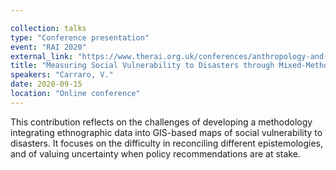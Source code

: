 ```yaml
---

collection: talks
type: "Conference presentation"
event: "RAI 2020"
external_link: "https://www.therai.org.uk/conferences/anthropology-and-geography"
title: "Measuring Social Vulnerability to Disasters through Mixed-Method GIS"
speakers: "Carraro, V."
date: 2020-09-15
location: "Online conference"
---
```


This contribution reflects on the challenges of developing a methodology integrating ethnographic data into GIS-based maps of social vulnerability to disasters. It focuses on the difficulty in reconciling different epistemologies, and of valuing uncertainty when policy recommendations are at stake. 